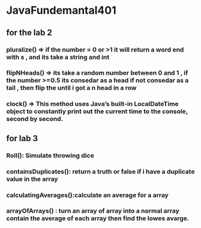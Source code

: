 # JavaFundemantal401

## for the lab 2
### pluralize() => if the number = 0 or >1 it will return a word end with s , and its take a string and int

### flipNHeads() => its take a random number between 0 and 1 , if the number >=0.5 its consedar as a head if not consedar as a tail , then flip the until i got a n head in a row

### clock() => This method uses Java’s built-in LocalDateTime object to constantly print out the current time to the console, second by second.

## for lab 3
### Roll(): Simulate throwing dice
### containsDuplicates(): return a truth or false if i have a duplicate value in the array
### calculatingAverages():calculate an average for a array
### arrayOfArrays() : turn an array of array into a normal array contain the average of each array then find the lowes avarge.

